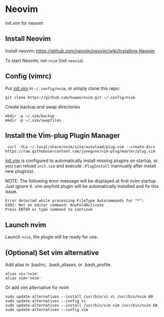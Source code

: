 # Neovim
init.vim for neovim

## Install Neovim
Install neovim: https://github.com/neovim/neovim/wiki/Installing-Neovim

To start Neovim, run `nvim` (not `neovim`).


## Config (vimrc)
Put [init.vim](init.vim) in `~/.config/nvim`, or simply clone this repo:

```
git clone https://github.com/huwan/nvim.git ~/.config/nvim
```

Create backup and swap directories
```
mkdir -p ~/.vim/backup
mkdir -p ~/.vim/swapfiles
```

## Install the Vim-plug Plugin Manager

```
 curl -fLo ~/.local/share/nvim/site/autoload/plug.vim --create-dirs https://raw.githubusercontent.com/junegunn/vim-plug/master/plug.vim
```

[init.vim](init.vim) is configured to automatically install missing plugins on startup, or you can reload `init.vim` and execute `:PlugInstall` mannually after install new plugin(s).

NOTE: The following error message will be displayed at first nvim startup. Just ignore it. vim-anyfold plugin will be automatically installed and fix this issue.
```
Error detected while processing FileType Autocommands for "*":
E492: Not an editor command: AnyFoldActivate
Press ENTER or type command to continue
```

## Launch nvim
Launch `nvim`, the plugin will be ready for use.

## (Optional) Set vim alternative 
Add alias in .bashrc, .bash_aliases, or .bash_profile.

```
alias vi='nvim'
alias vim='nvim'
```

Or add vim alternative for nvim

```
sudo update-alternatives --install /usr/bin/vi vi /usr/bin/nvim 60
sudo update-alternatives --config vi
sudo update-alternatives --install /usr/bin/vim vim /usr/bin/nvim 60
sudo update-alternatives --config vim
```
